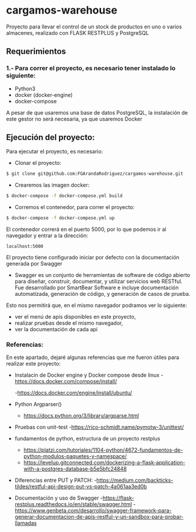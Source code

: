 # cargamos-warehouse
Proyecto para llevar el control de un stock de productos en uno o varios almacenes, realizado con FLASK RESTPLUS y PostgreSQL

## Requerimientos
### 1.- Para correr el proyecto, es necesario tener instalado lo siguiente: 

- Python3
- docker (docker-engine)
- docker-compose

A pesar de que usaremos una base de datos PostgreSQL, la instalación de este gestor no será necesaria, ya que usaremos Docker

## Ejecución del proyecto:

Para ejecutar el proyecto, es necesario: 

- Clonar el proyecto:
```sh
$ git clone git@github.com:FGArandaRodriguez/cargamos-warehouse.git
```
- Crearemos las imagen docker:
```sh
$ docker-compose -f docker-compose.yml build
```
- Corremos el contenedor, para correr el proyecto:
```sh
$ docker-compose -f docker-compose.yml up
```

El contenedor correrá en el puerto 5000, por lo que podemos ir al navegador y entrar a la dirección:
```
localhost:5000
```
El proyecto tiene configurado iniciar por defecto con la documentación generada por Swagger 

- Swagger es un conjunto de herramientas de software de código abierto para diseñar, construir, documentar, y utilizar servicios web RESTful. Fue desarrollado por SmartBear Software e incluye documentación automatizada, generación de código, y generación de casos de prueba.

Esto nos permitirá que, en el mismo navegador podramos ver lo siguiente:

- ver el menú de apis disponibles en este proyecto, 
- realizar pruebas desde el mismo navegador,
- ver la documentación de cada api

### Referencias: 

En este apartado, dejaré algunas referencias que me fueron útiles para realizar este proyecto:

- Instalacin de Docker engine y Docker compose desde linux
  -https://docs.docker.com/compose/install/

  -https://docs.docker.com/engine/install/ubuntu/

- Python Argparser()
  - https://docs.python.org/3/library/argparse.html

- Pruebas con unit-test
  -https://rico-schmidt.name/pymotw-3/unittest/
  
- fundamentos de python, estructura de un proyecto restplus
  - https://platzi.com/tutoriales/1104-python/4672-fundamentos-de-python-modulos-paquetes-y-namespace/
  - https://levelup.gitconnected.com/dockerizing-a-flask-application-with-a-postgres-database-b5e5bfc24848

- Diferencias entre PUT y PATCH:
  -https://medium.com/backticks-tildes/restful-api-design-put-vs-patch-4a061aa3ed0b
  
- Documentación y uso de Swagger
  -https://flask-restplus.readthedocs.io/en/stable/swagger.html
  -https://www.genbeta.com/desarrollo/swagger-framework-para-generar-documentacion-de-apis-restful-y-un-sandbox-para-probar-llamadas



